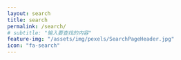 ```yaml
---
layout: search
title: search
permalink: /search/
# subtitle: "输入要查找的内容"
feature-img: "/assets/img/pexels/SearchPageHeader.jpg"
icon: "fa-search"
---
```

